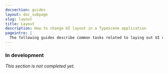 ```yaml
---
docsection: guides
layout: doc_subpage
slug: layout
title: Layout
description: How to change UI layout in a Typescene application
pageintro: |
  The following guides describe common tasks related to laying out UI components.
---
```


### In development

_This section is not completed yet._

